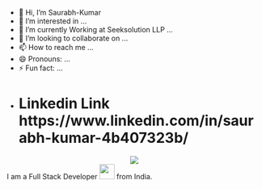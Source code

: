 - 👋 Hi, I’m Saurabh-Kumar
- 👀 I’m interested in ...
- 🌱 I’m currently Working at Seeksolution LLP ...
- 💞️ I’m looking to collaborate on ...
- 📫 How to reach me ...
- 😄 Pronouns: ...
- ⚡ Fun fact: ...
-  <h1>Linkedin Link
    https://www.linkedin.com/in/saurabh-kumar-4b407323b/
    </h1>
  <div align="center" width:"100%">
  <img src="https://media.giphy.com/media/dWesBcTLavkZuG35MI/giphy.gif"/>

</div>
I am a Full Stack Developer <img src="https://media.giphy.com/media/WUlplcMpOCEmTGBtBW/giphy.gif" width="30"> from India.


 
